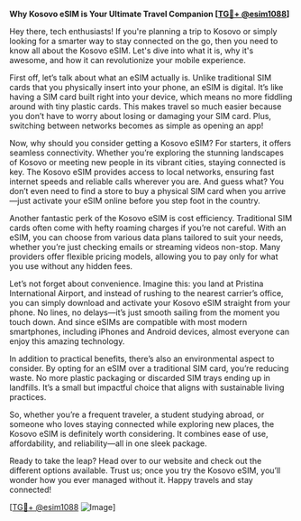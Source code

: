 **Why Kosovo eSIM is Your Ultimate Travel Companion [[TG💪+ @esim1088](https://t.me/s/esim1088)]**

Hey there, tech enthusiasts! If you're planning a trip to Kosovo or simply looking for a smarter way to stay connected on the go, then you need to know all about the Kosovo eSIM. Let's dive into what it is, why it's awesome, and how it can revolutionize your mobile experience.

First off, let’s talk about what an eSIM actually is. Unlike traditional SIM cards that you physically insert into your phone, an eSIM is digital. It’s like having a SIM card built right into your device, which means no more fiddling around with tiny plastic cards. This makes travel so much easier because you don’t have to worry about losing or damaging your SIM card. Plus, switching between networks becomes as simple as opening an app!

Now, why should you consider getting a Kosovo eSIM? For starters, it offers seamless connectivity. Whether you’re exploring the stunning landscapes of Kosovo or meeting new people in its vibrant cities, staying connected is key. The Kosovo eSIM provides access to local networks, ensuring fast internet speeds and reliable calls wherever you are. And guess what? You don’t even need to find a store to buy a physical SIM card when you arrive—just activate your eSIM online before you step foot in the country.

Another fantastic perk of the Kosovo eSIM is cost efficiency. Traditional SIM cards often come with hefty roaming charges if you’re not careful. With an eSIM, you can choose from various data plans tailored to suit your needs, whether you’re just checking emails or streaming videos non-stop. Many providers offer flexible pricing models, allowing you to pay only for what you use without any hidden fees.

Let’s not forget about convenience. Imagine this: you land at Pristina International Airport, and instead of rushing to the nearest carrier’s office, you can simply download and activate your Kosovo eSIM straight from your phone. No lines, no delays—it’s just smooth sailing from the moment you touch down. And since eSIMs are compatible with most modern smartphones, including iPhones and Android devices, almost everyone can enjoy this amazing technology.

In addition to practical benefits, there’s also an environmental aspect to consider. By opting for an eSIM over a traditional SIM card, you’re reducing waste. No more plastic packaging or discarded SIM trays ending up in landfills. It’s a small but impactful choice that aligns with sustainable living practices.

So, whether you’re a frequent traveler, a student studying abroad, or someone who loves staying connected while exploring new places, the Kosovo eSIM is definitely worth considering. It combines ease of use, affordability, and reliability—all in one sleek package. 

Ready to take the leap? Head over to our website and check out the different options available. Trust us; once you try the Kosovo eSIM, you’ll wonder how you ever managed without it. Happy travels and stay connected!

[[TG💪+ @esim1088](https://t.me/s/esim1088) ![Image](https://i.postimg.cc/Y0z9fWf4/image.png)]